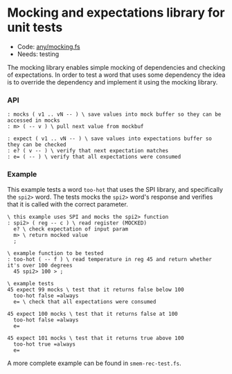 # Mocking and expectations library for unit tests

[code]: any/mocking.fs (testing)
* Code: <a href="https://github.com/jeelabs/embello/tree/master/explore/1608-forth/flib/any/mocking.fs">any/mocking.fs</a>
* Needs: testing

The mocking library enables simple mocking of dependencies and checking of expectations.
In order to test a word that uses some dependency the idea is to override the
dependency and implement it using the mocking library.

### API

[defs]: <> (mocks m>)
```
: mocks ( v1 .. vN -- ) \ save values into mock buffer so they can be accessed in mocks
: m> ( -- v ) \ pull next value from mockbuf
```

[defs]: <> (expect e? e=)
```
: expect ( v1 .. vN -- ) \ save values into expectations buffer so they can be checked
: e? ( v -- ) \ verify that next expectation matches
: e= ( -- ) \ verify that all expectations were consumed
```

### Example

This example tests a word `too-hot` that uses the SPI library,
and specifically the `spi2>` word. The tests mocks the `spi2>` word's response and verifies
that it is called with the correct parameter.

```
\ this example uses SPI and mocks the spi2> function
: spi2> ( reg -- c ) \ read register (MOCKED)
  e? \ check expectation of input param
  m> \ return mocked value
  ;

\ example function to be tested
: too-hot ( -- f ) \ read temperature in reg 45 and return whether it's over 100 degrees
  45 spi2> 100 > ;

\ example tests
45 expect 99 mocks \ test that it returns false below 100
  too-hot false =always
  e= \ check that all expectations were consumed

45 expect 100 mocks \ test that it returns false at 100
  too-hot false =always
  e=

45 expect 101 mocks \ test that it returns true above 100
  too-hot true =always
  e=
```
A more complete example can be found in `smem-rec-test.fs`.

